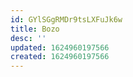 ```yaml
---
id: GYlSGgRMDr9tsLXFuJk6w
title: Bozo
desc: ''
updated: 1624960197566
created: 1624960197566
---
```


